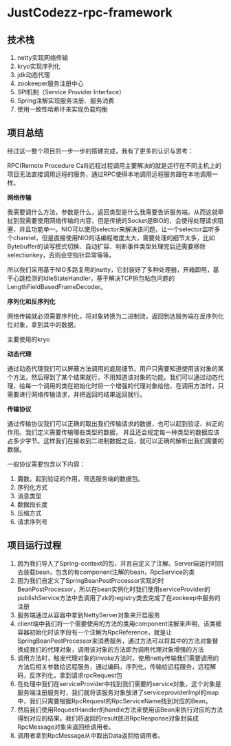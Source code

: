 # JustCodezz-rpc-framework
## 技术栈

1. netty实现网络传输
2. kryo实现序列化
3. jdk动态代理
4. zookeeper服务注册中心
5. SPI机制（Service Provider Interface）
6. Spring注解实现服务注册、服务消费
7. 使用一致性哈希环来实现负载均衡

## 项目总结

经过这一整个项目的一步一步的搭建完成，我有了更多的认识与思考：

RPC(Remote Procedure Call)远程过程调用主要解决的就是运行在不同主机上的项目无法直接调用远程的服务，通过RPC使得本地调用远程服务跟在本地调用一样。

**网络传输**

我需要调什么方法，参数是什么，返回类型是什么我需要告诉服务端。从而这就牵扯到我需要使用网络传输的内容，但是传统的Socket是BIO的，会使得处理请求阻塞，并且功能单一。NIO可以使用selector来解决该问题，让一个selector监听多个channel，但是直接使用NIO的话编程难度太大，需要处理的细节太多，比如Bytebuffer的读写模式切换、自动扩容、判断事件类型处理完后还需要移除selectionkey，否则会空指针异常等等。

所以我们采用基于NIO多路复用的netty，它封装好了多种处理器，开箱即用，基于心跳检测的IdleStateHandler，基于解决TCP拆包粘包问题的LengthFieldBasedFrameDecoder。

**序列化和反序列化**

网络传输就必须需要序列化，将对象转换为二进制流，返回到达服务端在反序列化位对象，拿到其中的数据。

主要使用的kryo

**动态代理**

通过动态代理我们可以屏蔽方法调用的底层细节。用户只需要知道使用该对象的某个方法，然后得到了某个结果就行，不用知道该对象的功能。我们可以通过动态代理，给每一个调用的类在初始化时将一个增强的代理对象给他，在调用方法时，只需要进行网络传输请求，并把返回的结果返回就行。

**传输协议**

通过传输协议我们可以正确的取出我们传输请求的数据，也可以起到验证、纠正的作用。我们定义需要传输哪些类型的数据， 并且还会规定每一种类型的数据应该占多少字节。这样我们在接收到二进制数据之后，就可以正确的解析出我们需要的数据。

一般协议需要包含以下内容：

1. 魔数。起到验证的作用，筛选服务端的数据包。
2. 序列化方式
3. 消息类型
4. 数据段长度
5. 压缩方式
6. 请求序列号

## 项目运行过程

1. 因为我们导入了Spring-context的包，并且自定义了注解。Server端运行时回去装载bean，包含的有component注解的bean，RpcService的类
2. 因为我们自定义了SpringBeanPostProcessor实现的时BeanPostProcessor，所以在bean实例化时我们使用serviceProvider的publishService方法中去调用了zk的registry类去完成了在zookeep中服务的注册
3. 服务端通过从容器中拿到NettyServer对象来开启服务
4. client端中我们将一个需要使用的方法的类用component注解来声明，该类被容器初始化时该字段有一个注解为RpcReference，就是让SpringBeanPostProcessor来消费服务，通过方法可以将其中的方法对象替换成我们的代理对象，调用该对象的方法即为调用代理对象增强的方法
5. 调用方法时，触发代理对象的invoke方法时，使用netty传输我们需要调用的方法后相关参数给远程服务，通过编码，序列化，传输给远程服务，远程解码，反序列化，拿到请求rpcRequest包
6. 在处理中我们在serviceProvider中找到我们需要的service对象，这个对象是服务端注册服务时，我们就将该服务对象放进了serviceproviderImpl的map中，我们只需要根据RpcRequest的RpcServiceName找到对应的Bean。
7. 然后我们使用RequestHandler的handle方法来使用该Bean来执行对应的方法得到对应的结果。我们将返回的result放进RpcResponse对象封装成RpcMessage对象来返回给调用者。
8. 调用者拿到RpcMessage从中取出Data返回给调用者。
